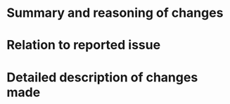 # Summary and reasoning of changes

# Relation to reported issue

# Detailed description of changes made
